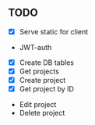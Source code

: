 ## TODO
* [x] Serve static for client
* JWT-auth
* [x] Create DB tables
* [x] Get projects
* [x] Create project
* [x] Get project by ID
* Edit project
* Delete project
